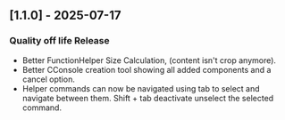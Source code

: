 ## [1.1.0] - 2025-07-17
### Quality off life Release
- Better FunctionHelper Size Calculation, (content isn't crop anymore).
- Better CConsole  creation tool showing all added components and a cancel option.
- Helper commands can now be navigated using tab to select and navigate between them. Shift + tab deactivate unselect the selected command.
